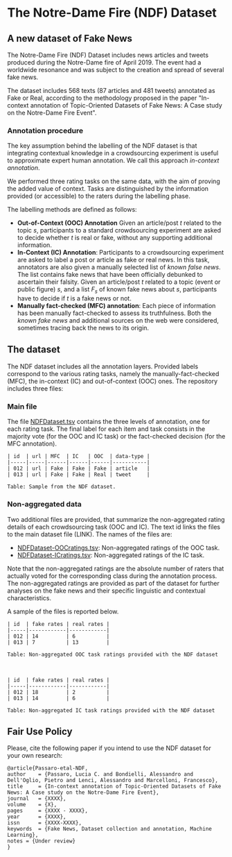 # The Notre-Dame Fire (NDF) Dataset 
## A new dataset of Fake News
The Notre-Dame Fire (NDF) Dataset includes news articles and tweets produced during the Notre-Dame fire of April 2019. The event had a worldwide resonance and was subject to the creation and spread of several fake news.

The dataset includes 568 texts (87 articles and 481 tweets) annotated as Fake or Real, according to the methodology proposed in the paper "In-context annotation of Topic-Oriented Datasets of Fake News: A Case study on the Notre-Dame Fire Event".

### Annotation procedure

The key assumption behind the labelling of the NDF dataset is that integrating contextual knowledge in a crowdsourcing experiment is useful to approximate expert human annotation. We call this approach _in-context annotation_.

We performed three rating tasks on the same data, with the aim of proving the added value of context. 
Tasks are distinguished by the information provided (or accessible) to the raters during the labelling phase. 

The labelling methods are defined as follows:

- **Out-of-Context (OOC) Annotation** Given an article/post _t_ related to the topic _s_, participants to a standard crowdsourcing experiment are asked to decide whether _t_ is real or fake, without any supporting additional information. 
- **In-Context (IC) Annotation**: Participants to a crowdsourcing experiment are asked to label a post or article as fake or real news. In this task, annotators are also given a manually selected list of _known false news_. The list contains fake news that have been officially debunked to ascertain their falsity. Given an article/post _t_ related to a topic (event or public figure) _s_, and a list _F<sub>s</sub>_ of known fake news about _s_, participants have to decide if _t_ is a fake news or not. 
- **Manually fact-checked (MFC) annotation**: Each piece of information has been manually fact-checked to assess its truthfulness. Both the _known fake news_ and additional sources on the web were considered, sometimes tracing back the news to its origin.

## The dataset

The NDF dataset includes all the annotation layers. Provided labels correspond to the various rating tasks, namely the manually-fact-checked (MFC), the in-context (IC) and out-of-context (OOC) ones.
The repository includes three files:

### Main file

The file [NDFDataset.tsv](NDFDataset.tsv) contains the three levels of annotation, one for each rating task. The final label for each item and task consists in the majority vote (for the OOC and IC task) or the fact-checked decision (for the MFC annotation).
	
	
	| id  | url | MFC  | IC   | OOC  | data-type |
	|-----|-----|------|------|------|-----------|
	| 012 | url | Fake | Fake | Fake | article   |
	| 013 | url | Fake | Fake | Real | tweet     |
	
	Table: Sample from the NDF dataset. 



### Non-aggregated data

Two additional files are provided, that summarize the non-aggregated rating details of each crowdsourcing task (OOC and IC). The text id links the files to the main dataset file (LINK). The names of the files are:

- [NDFDataset-OOCratings.tsv](NDFDataset-OOCratings.tsv): Non-aggregated ratings of the OOC task.
- [NDFDataset-ICratings.tsv](NDFDataset-ICratings.tsv): Non-aggregated ratings of the IC task.
	
Note that the non-aggregated ratings are the absolute number of raters that actually voted for the corresponding class during the annotation process. The non-aggregated ratings are provided as part of the dataset for further analyses on the fake news and their specific linguistic and contextual characteristics.
	
A sample of the files is reported below.

	| id  | fake rates | real rates |
	|-----|------------|------------|
	| 012 | 14         | 6          |
	| 013 | 7          | 13         |

	Table: Non-aggregated OOC task ratings provided with the NDF dataset

</br>

	| id  | fake rates | real rates |
	|-----|------------|------------|
	| 012 | 18         | 2          |
	| 013 | 14         | 6          |
	
	Table: Non-aggregated IC task ratings provided with the NDF dataset

## Fair Use Policy

Please, cite the following paper if you intend to use the NDF dataset for your own research:

	@article{Passaro-etal-NDF,
	author    = {Passaro, Lucia C. and Bondielli, Alessandro and Dell'Oglio, Pietro and Lenci, Alessandro and Marcelloni, Francesco},
	title     = {In-context annotation of Topic-Oriented Datasets of Fake News: A Case study on the Notre-Dame Fire Event},
	journal   = {XXXX},
	volume    = {X},
	pages     = {XXXX - XXXX},
	year      = {XXXX},
	issn      = {XXXX-XXXX},
	keywords  = {Fake News, Dataset collection and annotation, Machine Learning},
	notes = {Under review}
	}
